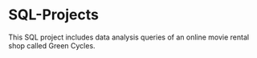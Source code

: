 # SQL-Projects
This SQL project includes data analysis queries of an online movie rental shop called Green Cycles.
